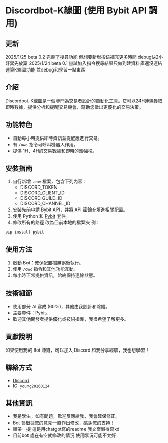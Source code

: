 # Discordbot-K線圖 (使用 Bybit API 調用)

## 更新
2025/1/25 beta 0.2 完善了搜尋功能 但想要新增按鈕補充更多時間 debug快2小好累先放棄 
2025/1/24 beta 0.1 嘗試加入指令搜尋結果只做到建資料庫還沒連結運算K線圖功能 並debug和學習一點東西 

## 介紹
Discordbot-K線圖是一個專門為交易者設計的自動化工具。它可以24H連線獲取即時數據，提供分析和提醒交易機會，幫助您做出更優化的交易決策。

## 功能特色
- 自動每小時提供即時資訊並提醒應進行交易。
- 有 `/owo` 指令可呼叫機器人作用。
- 提供 1H、4H的交易數據和即時的漲幅榜。

## 安裝指南
1. 自行新增 `.env` 檔案，包含下列內容：
   - DISCORD_TOKEN
   - DISCORD_CLIENT_ID
   - DISCORD_GUILD_ID
   - DISCORD_CHANNEL_ID
2. 安裝先前申請 Bybit API，并將 API 密鑰充填進相關配置。
3. 使用 Python 和 [Pybit](https://github.com/verata-veritatis/pybit) 套件。
4. 修改所有的路徑 改為目前本地的檔案夾 
例：
```bash
pip install pybit
```

## 使用方法
1. 啟動 Bot：確保配置檔無誤後執行。
2. 使用 `/owo` 指令和其他功能互動。
3. 每小時正常提供資訊，始終保持連線狀態。

## 技術細節
- 使用部分 AI 寫成 (60%)，其他由我設計和除錯。
- 主要套件：Pybit。
- 歡迎其他開發者提供優化或技術指導，我很希望了解更多。

## 貢獻說明
如果使用我的 Bot 賺錢，可以加入 Discord 和我分享經驗，我也想學習！

## 聯絡方式
- [Discord](https://discord.gg/UxwTqpvepr)
- IG: `young20160124`

## 其他資訊
- 我是學生，如有問題，歡迎反應給我，我會確保修正。
- Bot 會根據您的意見一直作出修改，感謝您的支持！
- 順帶一提 這是用chatgpt寫的readme 我文案懶得寫xd
- 目前bot 處在有空就修改的情況 使用狀況可能不太好 

